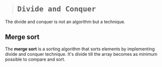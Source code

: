 > # **```Divide and Conquer```**

The divide and conquer is not an algorithm but a technique.


## **Merge sort**

The **merge sort** is a sorting algorithm that sorts elements by implementing divide and conquer technique. It's divide till the array becomes as minimum possible to compare and sort.